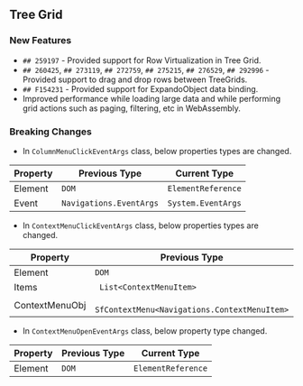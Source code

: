 ##  Tree Grid

###    New Features

- `## 259197` - Provided support for Row Virtualization in Tree Grid.
- `## 260425`, `## 273119`, `## 272759`, `## 275215`, `## 276529`, `## 292996` - Provided support to drag and drop rows between TreeGrids.
- `## F154231` - Provided support for ExpandoObject data binding.
- Improved performance while loading large data and while performing grid actions such as paging, filtering, etc in WebAssembly.

###    Breaking Changes

- In `ColumnMenuClickEventArgs` class, below properties types are changed.

Property | Previous Type | Current Type
----- | ----- | ----- 
Element | `DOM ` | `ElementReference`
Event | `Navigations.EventArgs` | `System.EventArgs`

- In `ContextMenuClickEventArgs` class, below properties types are changed.

Property | Previous Type | Current Type
----- | ----- | ----- 
Element | `DOM ` | `ElementReference`
Items | ` List<ContextMenuItem>` | ` List<MenuItem>`
ContextMenuObj | ` SfContextMenu<Navigations.ContextMenuItem>` | `SfContextMenu<Navigations.MenuItem>`

- In `ContextMenuOpenEventArgs` class, below property type changed.

Property | Previous Type | Current Type
----- | ----- | ----- 
Element | `DOM` | `ElementReference`
